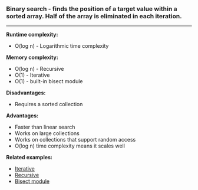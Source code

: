 ### Binary search - finds the position of a target value within a sorted array. Half of the array is eliminated in each iteration.

---

**Runtime complexity:**
- O(log n) - Logarithmic time complexity

**Memory complexity:**
- O(log n) - Recursive
- O(1) - Iterative
- O(1) - built-in bisect module

**Disadvantages:**
- Requires a sorted collection

**Advantages:**
- Faster than linear search
- Works on large collections
- Works on collections that support random access
- O(log n) time complexity means it scales well

**Related examples:**
- [Iterative](iterative.py)
- [Recursive](recursive.py)
- [Bisect module](bisect.py)
